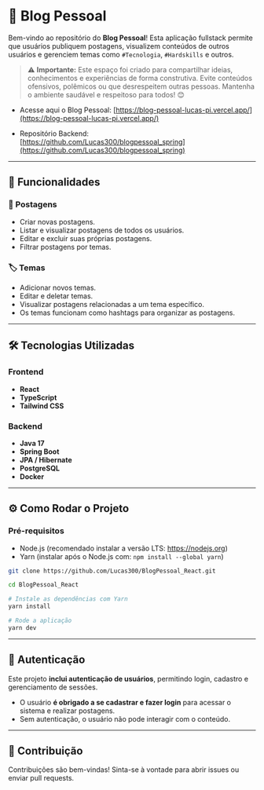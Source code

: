 # 📝 Blog Pessoal

Bem-vindo ao repositório do **Blog Pessoal**! Esta aplicação fullstack permite que usuários publiquem postagens, visualizem conteúdos de outros usuários e gerenciem temas como `#Tecnologia`, `#Hardskills` e outros.

> ⚠️ **Importante:** Este espaço foi criado para compartilhar ideias, conhecimentos e experiências de forma construtiva. Evite conteúdos ofensivos, polêmicos ou que desrespeitem outras pessoas. Mantenha o ambiente saudável e respeitoso para todos! 😊


- Acesse aqui o Blog Pessoal: [https://blog-pessoal-lucas-pi.vercel.app/](https://blog-pessoal-lucas-pi.vercel.app/)

- Repositório Backend: [https://github.com/Lucas300/blogpessoal_spring](https://github.com/Lucas300/blogpessoal_spring)


---

## 🚀 Funcionalidades

### 📝 Postagens
- Criar novas postagens.
- Listar e visualizar postagens de todos os usuários.
- Editar e excluir suas próprias postagens.
- Filtrar postagens por temas.

### 🏷️ Temas
- Adicionar novos temas.
- Editar e deletar temas.
- Visualizar postagens relacionadas a um tema específico.
- Os temas funcionam como hashtags para organizar as postagens.


---

## 🛠️ Tecnologias Utilizadas

### Frontend
- **React**
- **TypeScript**
- **Tailwind CSS**

### Backend
- **Java 17**
- **Spring Boot**
- **JPA / Hibernate**
- **PostgreSQL**
- **Docker**


---

## ⚙️ Como Rodar o Projeto

### Pré-requisitos
- Node.js (recomendado instalar a versão LTS: https://nodejs.org)
- Yarn (instalar após o Node.js com: `npm install --global yarn`)

```bash
git clone https://github.com/Lucas300/BlogPessoal_React.git

cd BlogPessoal_React

# Instale as dependências com Yarn
yarn install

# Rode a aplicação
yarn dev
```

---

## 🔐 Autenticação

Este projeto **inclui autenticação de usuários**, permitindo login, cadastro e gerenciamento de sessões.

- O usuário **é obrigado a se cadastrar e fazer login** para acessar o sistema e realizar postagens.
- Sem autenticação, o usuário não pode interagir com o conteúdo.

---

## 🤝 Contribuição

Contribuições são bem-vindas! Sinta-se à vontade para abrir issues ou enviar pull requests.
